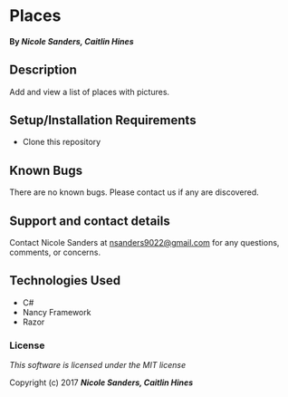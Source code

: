 # Places

#### By _**Nicole Sanders, Caitlin Hines**_

## Description

Add and view a list of places with pictures.

## Setup/Installation Requirements

* Clone this repository

## Known Bugs

There are no known bugs. Please contact us if any are discovered.

## Support and contact details

Contact Nicole Sanders at nsanders9022@gmail.com for any questions, comments, or concerns.

## Technologies Used

* C#
* Nancy Framework
* Razor


### License

*This software is licensed under the MIT license*

Copyright (c) 2017 **_Nicole Sanders,  Caitlin Hines_**
